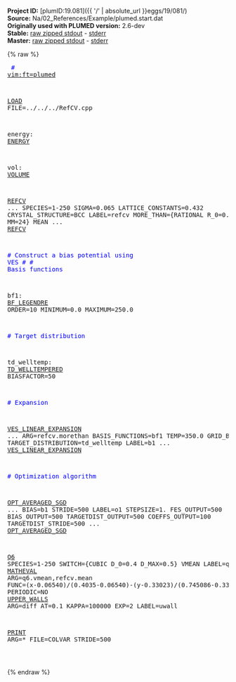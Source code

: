 **Project ID:** [plumID:19.081]({{ '/' | absolute_url }}eggs/19/081/)  
**Source:** Na/02_References/Example/plumed.start.dat  
**Originally used with PLUMED version:** 2.6-dev  
**Stable:** [raw zipped stdout](plumed.start.dat.plumed.stdout.txt.zip) - [stderr](plumed.start.dat.plumed.stderr)  
**Master:** [raw zipped stdout](plumed.start.dat.plumed_master.stdout.txt.zip) - [stderr](plumed.start.dat.plumed_master.stderr)  

{% raw %}<pre>
<span style="color:blue"># <a href="https://plumed.github.io/doc-master/user-doc/html/_vim_syntax.html">vim:ft=plumed</a></span>

<a href="https://plumed.github.io/doc-master/user-doc/html/_l_o_a_d.html">LOAD</a> FILE=../../../RefCV.cpp

energy: <a href="https://plumed.github.io/doc-master/user-doc/html/_e_n_e_r_g_y.html">ENERGY</a>

vol: <a href="https://plumed.github.io/doc-master/user-doc/html/_v_o_l_u_m_e.html">VOLUME</a>

<a href="https://plumed.github.io/doc-master/user-doc/html/_r_e_f_c_v.html">REFCV</a> ...
 SPECIES=1-250
 SIGMA=0.065
 LATTICE_CONSTANTS=0.432
 CRYSTAL_STRUCTURE=BCC
 LABEL=refcv
 MORE_THAN={RATIONAL R_0=0.5 NN=12 MM=24}
 MEAN
... <a href="https://plumed.github.io/doc-master/user-doc/html/_r_e_f_c_v.html">REFCV</a>

<span style="color:blue"># Construct a bias potential using VES</span>
<span style="color:blue">#</span>
<span style="color:blue"># Basis functions</span>

bf1: <a href="https://plumed.github.io/doc-master/user-doc/html/_b_f__l_e_g_e_n_d_r_e.html">BF_LEGENDRE</a> ORDER=10 MINIMUM=0.0 MAXIMUM=250.0

<span style="color:blue"># Target distribution</span>

td_welltemp: <a href="https://plumed.github.io/doc-master/user-doc/html/_t_d__w_e_l_l_t_e_m_p_e_r_e_d.html">TD_WELLTEMPERED</a> BIASFACTOR=50

<span style="color:blue"># Expansion</span>

<a href="https://plumed.github.io/doc-master/user-doc/html/_v_e_s__l_i_n_e_a_r__e_x_p_a_n_s_i_o_n.html">VES_LINEAR_EXPANSION</a> ...
 ARG=refcv.morethan
 BASIS_FUNCTIONS=bf1
 TEMP=350.0
 GRID_BINS=300
 TARGET_DISTRIBUTION=td_welltemp
 LABEL=b1
... <a href="https://plumed.github.io/doc-master/user-doc/html/_v_e_s__l_i_n_e_a_r__e_x_p_a_n_s_i_o_n.html">VES_LINEAR_EXPANSION</a>

<span style="color:blue"># Optimization algorithm</span>

<a href="https://plumed.github.io/doc-master/user-doc/html/_o_p_t__a_v_e_r_a_g_e_d__s_g_d.html">OPT_AVERAGED_SGD</a> ...
  BIAS=b1
  STRIDE=500
  LABEL=o1
  STEPSIZE=1.
  FES_OUTPUT=500
  BIAS_OUTPUT=500
  TARGETDIST_OUTPUT=500
  COEFFS_OUTPUT=100
  TARGETDIST_STRIDE=500
... <a href="https://plumed.github.io/doc-master/user-doc/html/_o_p_t__a_v_e_r_a_g_e_d__s_g_d.html">OPT_AVERAGED_SGD</a>

<a href="https://plumed.github.io/doc-master/user-doc/html/_q6.html">Q6</a> SPECIES=1-250 SWITCH={CUBIC D_0=0.4 D_MAX=0.5} VMEAN LABEL=q6
diff: <a href="https://plumed.github.io/doc-master/user-doc/html/_m_a_t_h_e_v_a_l.html">MATHEVAL</a> ARG=q6.vmean,refcv.mean FUNC=(x-0.06540)/(0.4035-0.06540)-(y-0.33023)/(0.745086-0.33023) PERIODIC=NO
<a href="https://plumed.github.io/doc-master/user-doc/html/_u_p_p_e_r__w_a_l_l_s.html">UPPER_WALLS</a> ARG=diff AT=0.1 KAPPA=100000 EXP=2 LABEL=uwall

<a href="https://plumed.github.io/doc-master/user-doc/html/_p_r_i_n_t.html">PRINT</a> ARG=* FILE=COLVAR STRIDE=500

</pre>{% endraw %}
